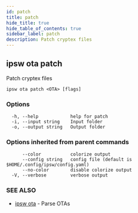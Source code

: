 ```yaml
---
id: patch
title: patch
hide_title: true
hide_table_of_contents: true
sidebar_label: patch
description: Patch cryptex files
---
```

## ipsw ota patch

Patch cryptex files

```
ipsw ota patch <OTA> [flags]
```

### Options

```
  -h, --help            help for patch
  -i, --input string    Input folder
  -o, --output string   Output folder
```

### Options inherited from parent commands

```
      --color           colorize output
      --config string   config file (default is $HOME/.config/ipsw/config.yaml)
      --no-color        disable colorize output
  -V, --verbose         verbose output
```

### SEE ALSO

* [ipsw ota](/docs/cli/ipsw/ota)	 - Parse OTAs


